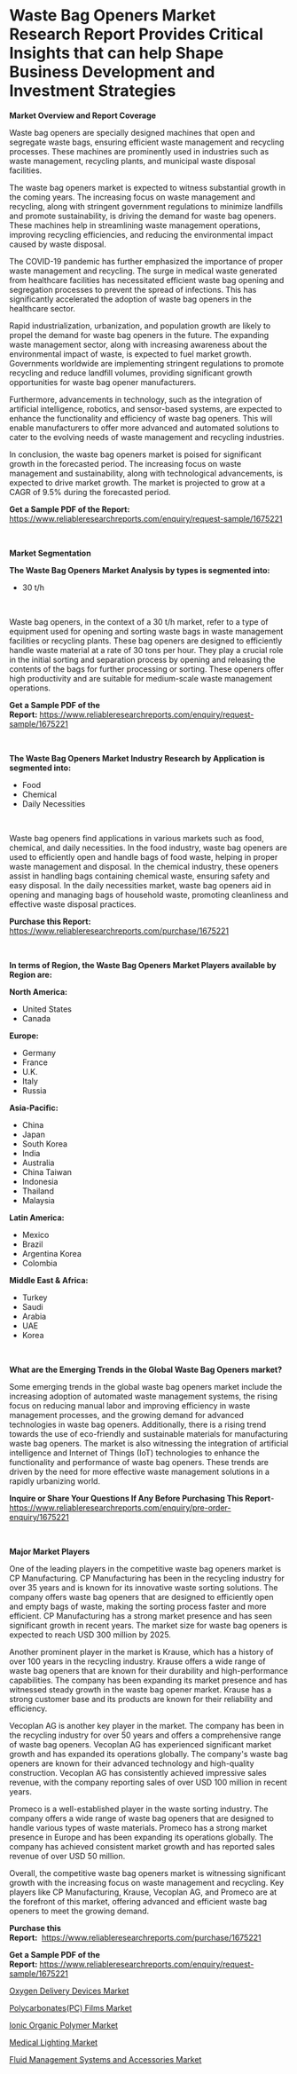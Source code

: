<p><h1>Waste Bag Openers Market Research Report Provides Critical Insights that can help Shape Business Development and Investment Strategies</h1></p><p><strong>Market Overview and Report Coverage</strong></p>
<p><p>Waste bag openers are specially designed machines that open and segregate waste bags, ensuring efficient waste management and recycling processes. These machines are prominently used in industries such as waste management, recycling plants, and municipal waste disposal facilities.</p><p>The waste bag openers market is expected to witness substantial growth in the coming years. The increasing focus on waste management and recycling, along with stringent government regulations to minimize landfills and promote sustainability, is driving the demand for waste bag openers. These machines help in streamlining waste management operations, improving recycling efficiencies, and reducing the environmental impact caused by waste disposal.</p><p>The COVID-19 pandemic has further emphasized the importance of proper waste management and recycling. The surge in medical waste generated from healthcare facilities has necessitated efficient waste bag opening and segregation processes to prevent the spread of infections. This has significantly accelerated the adoption of waste bag openers in the healthcare sector.</p><p>Rapid industrialization, urbanization, and population growth are likely to propel the demand for waste bag openers in the future. The expanding waste management sector, along with increasing awareness about the environmental impact of waste, is expected to fuel market growth. Governments worldwide are implementing stringent regulations to promote recycling and reduce landfill volumes, providing significant growth opportunities for waste bag opener manufacturers.</p><p>Furthermore, advancements in technology, such as the integration of artificial intelligence, robotics, and sensor-based systems, are expected to enhance the functionality and efficiency of waste bag openers. This will enable manufacturers to offer more advanced and automated solutions to cater to the evolving needs of waste management and recycling industries.</p><p>In conclusion, the waste bag openers market is poised for significant growth in the forecasted period. The increasing focus on waste management and sustainability, along with technological advancements, is expected to drive market growth. The market is projected to grow at a CAGR of 9.5% during the forecasted period.</p></p>
<p><strong>Get a Sample PDF of the Report:</strong> <a href="https://www.reliableresearchreports.com/enquiry/request-sample/1675221">https://www.reliableresearchreports.com/enquiry/request-sample/1675221</a></p>
<p>&nbsp;</p>
<p><strong>Market Segmentation</strong></p>
<p><strong>The Waste Bag Openers Market Analysis by types is segmented into:</strong></p>
<p><ul><li>30 t/h</li></ul></p>
<p>&nbsp;</p>
<p><p>Waste bag openers, in the context of a 30 t/h market, refer to a type of equipment used for opening and sorting waste bags in waste management facilities or recycling plants. These bag openers are designed to efficiently handle waste material at a rate of 30 tons per hour. They play a crucial role in the initial sorting and separation process by opening and releasing the contents of the bags for further processing or sorting. These openers offer high productivity and are suitable for medium-scale waste management operations.</p></p>
<p><strong>Get a Sample PDF of the Report:</strong>&nbsp;<a href="https://www.reliableresearchreports.com/enquiry/request-sample/1675221">https://www.reliableresearchreports.com/enquiry/request-sample/1675221</a></p>
<p>&nbsp;</p>
<p><strong>The Waste Bag Openers Market Industry Research by Application is segmented into:</strong></p>
<p><ul><li>Food</li><li>Chemical</li><li>Daily Necessities</li></ul></p>
<p>&nbsp;</p>
<p><p>Waste bag openers find applications in various markets such as food, chemical, and daily necessities. In the food industry, waste bag openers are used to efficiently open and handle bags of food waste, helping in proper waste management and disposal. In the chemical industry, these openers assist in handling bags containing chemical waste, ensuring safety and easy disposal. In the daily necessities market, waste bag openers aid in opening and managing bags of household waste, promoting cleanliness and effective waste disposal practices.</p></p>
<p><strong>Purchase this Report:</strong>&nbsp; <a href="https://www.reliableresearchreports.com/purchase/1675221">https://www.reliableresearchreports.com/purchase/1675221</a></p>
<p>&nbsp;</p>
<p><strong>In terms of Region, the Waste Bag Openers Market Players available by Region are:</strong></p>
<p>
    <p> <strong> North America: </strong>
        <ul>
            <li>United States</li>
            <li>Canada</li>
        </ul>
        </p> 
    <p> <strong> Europe: </strong>
        <ul>
            <li>Germany</li>
            <li>France</li>
            <li>U.K.</li>
            <li>Italy</li>
            <li>Russia</li>
        </ul>
        </p> 
    <p> <strong> Asia-Pacific: </strong>
        <ul>
            <li>China</li>
            <li>Japan</li>
            <li>South Korea</li>
            <li>India</li>
            <li>Australia</li>
            <li>China Taiwan</li>
            <li>Indonesia</li>
            <li>Thailand</li>
            <li>Malaysia</li>
        </ul>
        </p> 
    <p> <strong> Latin America: </strong>
        <ul>
            <li>Mexico</li>
            <li>Brazil</li>
            <li>Argentina Korea</li>
            <li>Colombia</li>
        </ul>
        </p> 
    <p> <strong> Middle East & Africa: </strong>
        <ul>
            <li>Turkey</li>
            <li>Saudi</li>
            <li>Arabia</li>
            <li>UAE</li>
            <li>Korea</li>
        </ul>
    </p>
    </p>
<p>&nbsp;</p>
<p><strong>What are the Emerging Trends in the Global Waste Bag Openers market?</strong></p>
<p><p>Some emerging trends in the global waste bag openers market include the increasing adoption of automated waste management systems, the rising focus on reducing manual labor and improving efficiency in waste management processes, and the growing demand for advanced technologies in waste bag openers. Additionally, there is a rising trend towards the use of eco-friendly and sustainable materials for manufacturing waste bag openers. The market is also witnessing the integration of artificial intelligence and Internet of Things (IoT) technologies to enhance the functionality and performance of waste bag openers. These trends are driven by the need for more effective waste management solutions in a rapidly urbanizing world.</p></p>
<p><strong>Inquire or Share Your Questions If Any Before Purchasing This Report</strong>- <a href="https://www.reliableresearchreports.com/enquiry/pre-order-enquiry/1675221">https://www.reliableresearchreports.com/enquiry/pre-order-enquiry/1675221</a></p>
<p>&nbsp;</p>
<p><strong>Major Market Players</strong></p>
<p><p>One of the leading players in the competitive waste bag openers market is CP Manufacturing. CP Manufacturing has been in the recycling industry for over 35 years and is known for its innovative waste sorting solutions. The company offers waste bag openers that are designed to efficiently open and empty bags of waste, making the sorting process faster and more efficient. CP Manufacturing has a strong market presence and has seen significant growth in recent years. The market size for waste bag openers is expected to reach USD 300 million by 2025.</p><p>Another prominent player in the market is Krause, which has a history of over 100 years in the recycling industry. Krause offers a wide range of waste bag openers that are known for their durability and high-performance capabilities. The company has been expanding its market presence and has witnessed steady growth in the waste bag opener market. Krause has a strong customer base and its products are known for their reliability and efficiency.</p><p>Vecoplan AG is another key player in the market. The company has been in the recycling industry for over 50 years and offers a comprehensive range of waste bag openers. Vecoplan AG has experienced significant market growth and has expanded its operations globally. The company's waste bag openers are known for their advanced technology and high-quality construction. Vecoplan AG has consistently achieved impressive sales revenue, with the company reporting sales of over USD 100 million in recent years.</p><p>Promeco is a well-established player in the waste sorting industry. The company offers a wide range of waste bag openers that are designed to handle various types of waste materials. Promeco has a strong market presence in Europe and has been expanding its operations globally. The company has achieved consistent market growth and has reported sales revenue of over USD 50 million.</p><p>Overall, the competitive waste bag openers market is witnessing significant growth with the increasing focus on waste management and recycling. Key players like CP Manufacturing, Krause, Vecoplan AG, and Promeco are at the forefront of this market, offering advanced and efficient waste bag openers to meet the growing demand.</p></p>
<p><strong>Purchase this Report:</strong>&nbsp;&nbsp;<a href="https://www.reliableresearchreports.com/purchase/1675221">https://www.reliableresearchreports.com/purchase/1675221</a></p>
<p></p>
<p><strong>Get a Sample PDF of the Report:</strong>&nbsp;<a href="https://www.reliableresearchreports.com/enquiry/request-sample/1675221">https://www.reliableresearchreports.com/enquiry/request-sample/1675221</a></p>
<p><p><a href="https://www.linkedin.com/pulse/oxygen-delivery-devices-market-insights-players-7rcrf/">Oxygen Delivery Devices Market</a></p><p><a href="https://github.com/sndrkn/Market-Research-Report-List-1/blob/main/polycarbonatespc-films-market.md">Polycarbonates(PC) Films Market</a></p><p><a href="https://medium.com/@lindabrewer15/ionic-organic-polymer-market-competitive-analysis-market-trends-and-forecast-to-2030-a934684bc076">Ionic Organic Polymer Market</a></p><p><a href="https://www.linkedin.com/pulse/medical-lighting-market-size-2023-2030-global-u947f/">Medical Lighting Market</a></p><p><a href="https://medium.com/@emilywest91/fluid-management-systems-and-accessories-market-insight-market-trends-growth-forecasted-from-7cf7a33707db">Fluid Management Systems and Accessories Market</a></p></p>